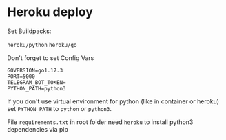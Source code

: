 # Heroku deploy

Set Buildpacks:

`heroku/python`
`heroku/go`

Don't forget to set Config Vars
```
GOVERSION=go1.17.3
PORT=5000
TELEGRAM_BOT_TOKEN=
PYTHON_PATH=python3
```

If you don't use virtual environment for python (like in container or heroku) set `PYTHON_PATH` to `python` or `python3`.

File `requirements.txt` in root folder need `heroku` to install python3 dependencies via pip
